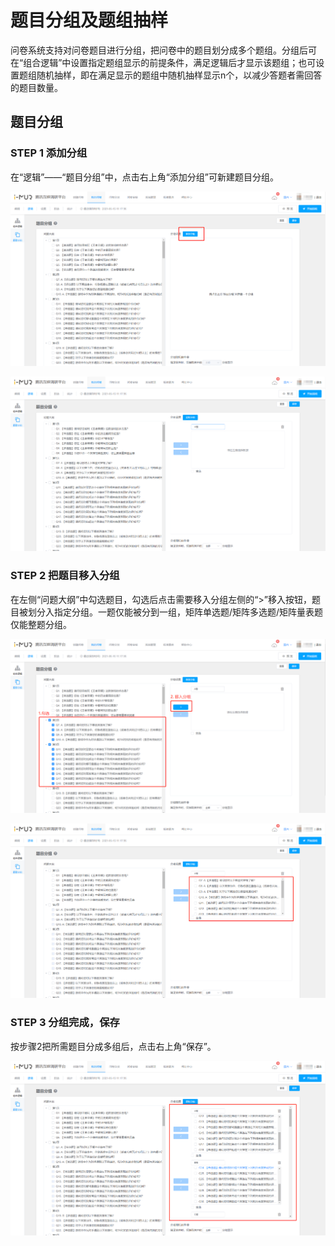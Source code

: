# 题目分组及题组抽样

问卷系统支持对问卷题目进行分组，把问卷中的题目划分成多个题组。分组后可在“组合逻辑”中设置指定题组显示的前提条件，满足逻辑后才显示该题组；也可设置题组随机抽样，即在满足显示的题组中随机抽样显示n个，以减少答题者需回答的题目数量。

## 题目分组

### STEP 1 添加分组

在“逻辑”——“题目分组”中，点击右上角“添加分组”可新建题目分组。

![&#x6DFB;&#x52A0;&#x5206;&#x7EC4;](../../.gitbook/assets/image%20%28670%29.png)

![&#x7ED9;&#x9898;&#x76EE;&#x5206;&#x7EC4;&#x547D;&#x540D;](../../.gitbook/assets/image%20%28675%29.png)

### STEP 2 把题目移入分组

在左侧“问题大纲”中勾选题目，勾选后点击需要移入分组左侧的“&gt;”移入按钮，题目被划分入指定分组。一题仅能被分到一组，矩阵单选题/矩阵多选题/矩阵量表题仅能整题分组。

![&#x6307;&#x5B9A;&#x9898;&#x76EE;&#x79FB;&#x5165;&#x5206;&#x7EC4;](../../.gitbook/assets/image%20%28677%29.png)

![&#x6307;&#x5B9A;&#x9898;&#x76EE;&#x5206;&#x7EC4;&#x5B8C;&#x6210;](../../.gitbook/assets/image%20%28676%29.png)

### STEP 3 分组完成，保存

按步骤2把所需题目分成多组后，点击右上角“保存”。

![&#x6700;&#x7EC8;&#x5206;&#x7EC4;&#x6548;&#x679C;](../../.gitbook/assets/image%20%28669%29.png)





